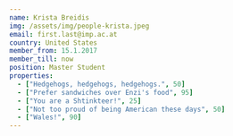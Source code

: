 ```yaml
---
name: Krista Breidis
img: /assets/img/people-krista.jpeg
email: first.last@imp.ac.at
country: United States
member_from: 15.1.2017
member_till: now
position: Master Student
properties:
  - ["Hedgehogs, hedgehogs, hedgehogs.", 50]
  - ["Prefer sandwiches over Enzi's food", 95]
  - ["You are a Shtinkteer!", 25]
  - ["Not too proud of being American these days", 50]
  - ["Wales!", 90]
---
```

